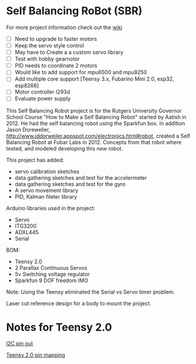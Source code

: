 Self Balancing RoBot (SBR)
================
For more project information check out the [wiki](https://github.com/ricklon/SelfBalancingBot/wiki)

- [ ] Need to upgrade to faster motors
- [ ] Keep the servo style control
- [ ] May have to Create a a custom servo library
- [ ] Test with hobby gearnotor
- [ ] PID needs to coordinate 2 motors
- [ ] Would like to add support for mpu6500 and mpu9250
- [ ] Add multiple core support [Teensy 3.x, Fubarino Mini 2.0, esp32, esp8266]
- [ ] Motor controller l293d
- [ ] Evaluate power supply

This Self Balancing Robot project is for the Rutgers University  Governor School Course "How to Make a Self Balancing Robot" started by Aatish in 2012. He had the self balancing robot using the Sparkfun box. In addition Jason Doreweller, http://www.jddorweiler.appspot.com/electronics.html#robot,  created a Self Balancing Robot at Fubar Labs in 2012. Concepts from that robot where tested, and modeled developing this new robot.

This project has added:
* servo calibration sketches
* data gathering sketches and test for the accelermeter
* data gathering sketches and test for the gyro
* A servo movement library
* PID, Kalman fileter library

Arduino libraries used in the project:
* Servo
* ITG3200
* ADXL445
* Serial

BOM:
* Teensy 2.0
* 2 Parallax Continuous Servos
* 5v Switching voltage regulator
* Sparkfun 9 DOF freedom IMO

Note: Using the Teensy eliminated the Serial vs Servo timer problem.

Laser cut reference design for a body to mount the project.



Notes for Teensy 2.0
====
[I2C pin out]( http://www.pjrc.com/teensy/pinout2b.png)

[Teensy 2.0 pin mapping](http://www.pjrc.com/teensy/pinout.html)


